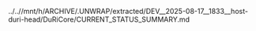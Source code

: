 ../..//mnt/h/ARCHIVE/.UNWRAP/extracted/DEV__2025-08-17__1833__host-duri-head/DuRiCore/CURRENT_STATUS_SUMMARY.md